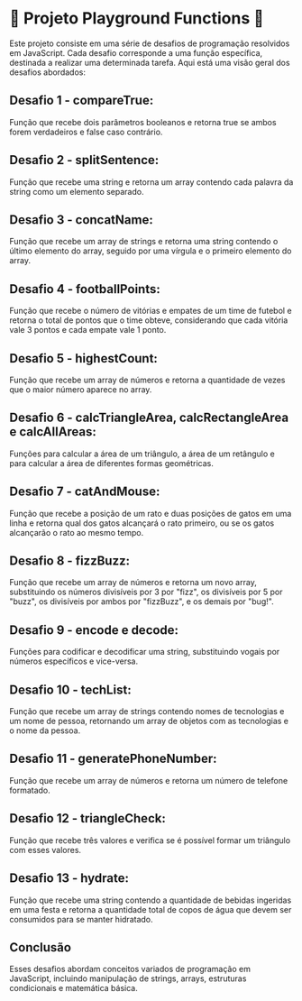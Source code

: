# :construction: Projeto Playground Functions :construction:
Este projeto consiste em uma série de desafios de programação resolvidos em JavaScript. Cada desafio corresponde a uma função específica, destinada a realizar uma determinada tarefa. Aqui está uma visão geral dos desafios abordados:

## Desafio 1 - compareTrue:

Função que recebe dois parâmetros booleanos e retorna true se ambos forem verdadeiros e false caso contrário.
## Desafio 2 - splitSentence:

Função que recebe uma string e retorna um array contendo cada palavra da string como um elemento separado.
## Desafio 3 - concatName:

Função que recebe um array de strings e retorna uma string contendo o último elemento do array, seguido por uma vírgula e o primeiro elemento do array.
## Desafio 4 - footballPoints:

Função que recebe o número de vitórias e empates de um time de futebol e retorna o total de pontos que o time obteve, considerando que cada vitória vale 3 pontos e cada empate vale 1 ponto.
## Desafio 5 - highestCount:

Função que recebe um array de números e retorna a quantidade de vezes que o maior número aparece no array.
## Desafio 6 - calcTriangleArea, calcRectangleArea e calcAllAreas:

Funções para calcular a área de um triângulo, a área de um retângulo e para calcular a área de diferentes formas geométricas.
## Desafio 7 - catAndMouse:

Função que recebe a posição de um rato e duas posições de gatos em uma linha e retorna qual dos gatos alcançará o rato primeiro, ou se os gatos alcançarão o rato ao mesmo tempo.
## Desafio 8 - fizzBuzz:

Função que recebe um array de números e retorna um novo array, substituindo os números divisíveis por 3 por "fizz", os divisíveis por 5 por "buzz", os divisíveis por ambos por "fizzBuzz", e os demais por "bug!".
## Desafio 9 - encode e decode:

Funções para codificar e decodificar uma string, substituindo vogais por números específicos e vice-versa.
## Desafio 10 - techList:

Função que recebe um array de strings contendo nomes de tecnologias e um nome de pessoa, retornando um array de objetos com as tecnologias e o nome da pessoa.
## Desafio 11 - generatePhoneNumber:

Função que recebe um array de números e retorna um número de telefone formatado.
## Desafio 12 - triangleCheck:

Função que recebe três valores e verifica se é possível formar um triângulo com esses valores.
## Desafio 13 - hydrate:

Função que recebe uma string contendo a quantidade de bebidas ingeridas em uma festa e retorna a quantidade total de copos de água que devem ser consumidos para se manter hidratado.

## Conclusão
Esses desafios abordam conceitos variados de programação em JavaScript, incluindo manipulação de strings, arrays, estruturas condicionais e matemática básica.